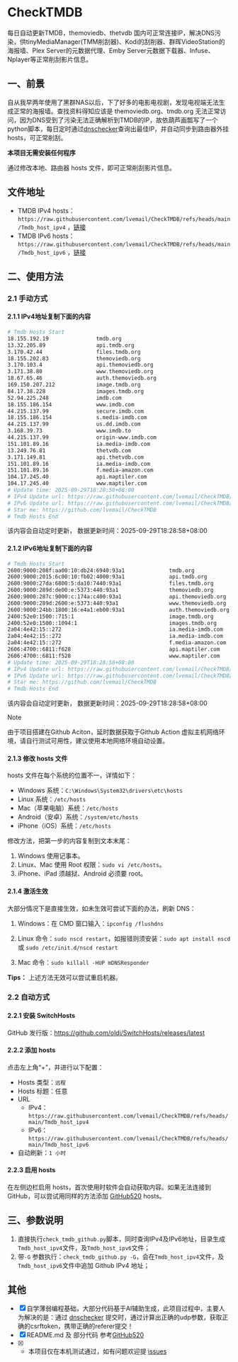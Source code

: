# CheckTMDB

每日自动更新TMDB，themoviedb、thetvdb 国内可正常连接IP，解决DNS污染，供tinyMediaManager(TMM削刮器)、Kodi的刮削器、群晖VideoStation的海报墙、Plex Server的元数据代理、Emby Server元数据下载器、Infuse、Nplayer等正常削刮影片信息。

## 一、前景

自从我早两年使用了黑群NAS以后，下了好多的电影电视剧，发现电视端无法生成正常的海报墙。查找资料得知应该是 themoviedb.org、tmdb.org 无法正常访问，因为DNS受到了污染无法正确解析到TMDB的IP，故依葫芦画瓢写了一个python脚本，每日定时通过[dnschecker](https://dnschecker.org/)查询出最佳IP，并自动同步到路由器外挂hosts，可正常削刮。

**本项目无需安装任何程序**

通过修改本地、路由器 hosts 文件，即可正常削刮影片信息。

## 文件地址

- TMDB IPv4 hosts：`https://raw.githubusercontent.com/lvemail/CheckTMDB/refs/heads/main/Tmdb_host_ipv4` ，[链接](https://raw.githubusercontent.com/lvemail/CheckTMDB/refs/heads/main/Tmdb_host_ipv4)
- TMDB IPv6 hosts：`https://raw.githubusercontent.com/lvemail/CheckTMDB/refs/heads/main/Tmdb_host_ipv6` ，[链接](https://raw.githubusercontent.com/lvemail/CheckTMDB/refs/heads/main/Tmdb_host_ipv6)

## 二、使用方法

### 2.1 手动方式

#### 2.1.1 IPv4地址复制下面的内容

```bash
# Tmdb Hosts Start
18.155.192.19               tmdb.org
13.32.205.89                api.tmdb.org
3.170.42.44                 files.tmdb.org
18.155.202.83               themoviedb.org
3.170.103.4                 api.themoviedb.org
3.171.38.80                 www.themoviedb.org
18.67.65.46                 auth.themoviedb.org
169.150.207.212             image.tmdb.org
84.17.38.228                images.tmdb.org
52.94.225.248               imdb.com
18.155.186.154              www.imdb.com
44.215.137.99               secure.imdb.com
18.155.186.154              s.media-imdb.com
44.215.137.99               us.dd.imdb.com
3.168.39.73                 www.imdb.to
44.215.137.99               origin-www.imdb.com
151.101.89.16               ia.media-imdb.com
13.249.76.81                thetvdb.com
3.171.149.81                api.thetvdb.com
151.101.89.16               ia.media-imdb.com
151.101.89.16               f.media-amazon.com
104.17.245.40               api.maptiler.com
104.17.245.40               www.maptiler.com
# Update time: 2025-09-29T18:28:58+08:00
# IPv4 Update url: https://raw.githubusercontent.com/lvemail/CheckTMDB/refs/heads/main/Tmdb_host_ipv4
# IPv6 Update url: https://raw.githubusercontent.com/lvemail/CheckTMDB/refs/heads/main/Tmdb_host_ipv6
# Star me: https://github.com/lvemail/CheckTMDB
# Tmdb Hosts End

```

该内容会自动定时更新， 数据更新时间：2025-09-29T18:28:58+08:00

#### 2.1.2 IPv6地址复制下面的内容

```bash
# Tmdb Hosts Start
2600:9000:208f:aa00:10:db24:6940:93a1              tmdb.org
2600:9000:2015:6c00:10:fb02:4000:93a1              api.tmdb.org
2600:9000:27da:6800:5:da10:7440:93a1               files.tmdb.org
2600:9000:289d:de00:e:5373:440:93a1                themoviedb.org
2600:9000:287c:9000:c:174a:c400:93a1               api.themoviedb.org
2600:9000:289d:2600:e:5373:440:93a1                www.themoviedb.org
2600:9000:24bb:1800:16:e4a1:eb00:93a1              auth.themoviedb.org
2400:52e0:1500::715:1                              image.tmdb.org
2400:52e0:1500::1094:1                             images.tmdb.org
2a04:4e42:15::272                                  ia.media-imdb.com
2a04:4e42:15::272                                  ia.media-imdb.com
2a04:4e42:15::272                                  f.media-amazon.com
2606:4700::6811:f628                               api.maptiler.com
2606:4700::6811:f528                               www.maptiler.com
# Update time: 2025-09-29T18:28:58+08:00
# IPv4 Update url: https://raw.githubusercontent.com/lvemail/CheckTMDB/refs/heads/main/Tmdb_host_ipv4
# IPv6 Update url: https://raw.githubusercontent.com/lvemail/CheckTMDB/refs/heads/main/Tmdb_host_ipv6
# Star me: https://github.com/lvemail/CheckTMDB
# Tmdb Hosts End

```

该内容会自动定时更新， 数据更新时间：2025-09-29T18:28:58+08:00

> [!NOTE]
> 由于项目搭建在Github Aciton，延时数据获取于Github Action 虚拟主机网络环境，请自行测试可用性，建议使用本地网络环境自动设置。

#### 2.1.3 修改 hosts 文件

hosts 文件在每个系统的位置不一，详情如下：

- Windows 系统：`C:\Windows\System32\drivers\etc\hosts`
- Linux 系统：`/etc/hosts`
- Mac（苹果电脑）系统：`/etc/hosts`
- Android（安卓）系统：`/system/etc/hosts`
- iPhone（iOS）系统：`/etc/hosts`

修改方法，把第一步的内容复制到文本末尾：

1. Windows 使用记事本。
2. Linux、Mac 使用 Root 权限：`sudo vi /etc/hosts`。
3. iPhone、iPad 须越狱、Android 必须要 root。

#### 2.1.4 激活生效

大部分情况下是直接生效，如未生效可尝试下面的办法，刷新 DNS：

1. Windows：在 CMD 窗口输入：`ipconfig /flushdns`

2. Linux 命令：`sudo nscd restart`，如报错则须安装：`sudo apt install nscd` 或 `sudo /etc/init.d/nscd restart`

3. Mac 命令：`sudo killall -HUP mDNSResponder`

**Tips：** 上述方法无效可以尝试重启机器。

### 2.2 自动方式

#### 2.2.1 安装 SwitchHosts

GitHub 发行版：https://github.com/oldj/SwitchHosts/releases/latest

#### 2.2.2 添加 hosts

点击左上角“+”，并进行以下配置：

- Hosts 类型：`远程`
- Hosts 标题：任意
- URL
    - IPv4：`https://raw.githubusercontent.com/lvemail/CheckTMDB/refs/heads/main/Tmdb_host_ipv4`
    - IPv6：`https://raw.githubusercontent.com/lvemail/CheckTMDB/refs/heads/main/Tmdb_host_ipv6`
- 自动刷新：`1 小时`

#### 2.2.3 启用 hosts

在左侧边栏启用 hosts，首次使用时软件会自动获取内容。如果无法连接到 GitHub，可以尝试用同样的方法添加 [GitHub520](https://github.com/521xueweihan/GitHub520) hosts。

## 三、参数说明

1. 直接执行`check_tmdb_github.py`脚本，同时查询IPv4及IPv6地址，目录生成`Tmdb_host_ipv4`文件，及`Tmdb_host_ipv6`文件；
2. 带`-G` 参数执行：`check_tmdb_github.py -G`，会在`Tmdb_host_ipv4`文件，及`Tmdb_host_ipv6`文件中追加 Github IPv4 地址；

## 其他

- [x] 自学薄弱编程基础，大部分代码基于AI辅助生成，此项目过程中，主要人为解决的是：通过 [dnschecker](https://dnschecker.org/) 提交时，通过计算出正确的udp参数，获取正确的csrftoken，携带正确的referer提交！
- [x] README.md 及 部分代码 参考[GitHub520](https://github.com/521xueweihan/GitHub520)
- [x] * 本项目仅在本机测试通过，如有问题欢迎提 [issues](https://github.com/lvemail/CheckTMDB/issues/new)
